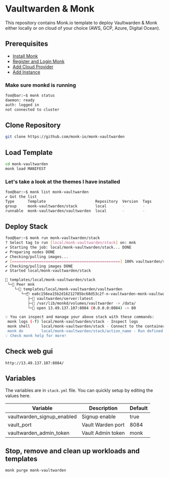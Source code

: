 # Vaultwarden & Monk

This repository contains Monk.io template to deploy Vaultwarden & Monk either locally or on cloud of your choice (AWS, GCP, Azure, Digital Ocean).

## Prerequisites

- [Install Monk](https://docs.monk.io/docs/get-monk)
- [Register and Login Monk](https://docs.monk.io/docs/acc-and-auth)
- [Add Cloud Provider](https://docs.monk.io/docs/cloud-provider)
- [Add Instance](https://docs.monk.io/docs/multi-cloud)

### Make sure monkd is running

```bash
foo@bar:~$ monk status
daemon: ready
auth: logged in
not connected to cluster
```

## Clone Repository

```bash
git clone https://github.com/monk-io/monk-vaultwarden
```

## Load Template

```bash
cd monk-vaultwarden
monk load MANIFEST
```

### Let's take a look at the themes I have installed

```bash
foo@bar:~$ monk list monk-vaultwarden
✔ Got the list
Type      Template                      Repository  Version  Tags
group     monk-vaultwarden/stack        local       -        -
runnable  monk-vaultwarden/vaultwarden  local       -        -
```

## Deploy Stack

```bash
foo@bar:~$ monk run monk-vaultwarden/stack
? Select tag to run [local/monk-vaultwarden/stack] on: mnk
✔ Starting the job: local/monk-vaultwarden/stack... DONE
✔ Preparing nodes DONE
✔ Checking/pulling images...
✔ [================================================] 100% vaultwarden/server:latest mnk
✔ Checking/pulling images DONE
✔ Started local/monk-vaultwarden/stack

🔩 templates/local/monk-vaultwarden/stack
 └─🧊 Peer mnk
    └─🔩 templates/local/monk-vaultwarden/vaultwarden
       └─📦 ea6c156ea15b2d16212785bc68d53c2f-n-vaultwarden-monk-vaultwarden
          ├─🧩 vaultwarden/server:latest
          ├─💾 /var/lib/monkd/volumes/vaultwarder -> /data/
          └─🔌 open 13.49.137.107:8084 (0.0.0.0:8084) -> 80

💡 You can inspect and manage your above stack with these commands:
 monk logs (-f) local/monk-vaultwarden/stack - Inspect logs
 monk shell     local/monk-vaultwarden/stack - Connect to the container's shell
 monk do        local/monk-vaultwarden/stack/action_name - Run defined action (if exists)
💡 Check monk help for more!
```

## Check web gui

`http://13.49.137.107:8084/`

## Variables

The variables are in `stack.yml` file. You can quickly setup by editing the values here.

| Variable                     | Description       | Default |
| ---------------------------- | ----------------- | ------- |
| vaultwarden_signup_enabled | Signup enable     | true    |
| vault_port                  | Vault Warden port | 8084    |
| vaultwarden_admin_token    | Vault Admin token | monk    |

## Stop, remove and clean up workloads and templates

```bash
monk purge monk-vaultwarden
```
